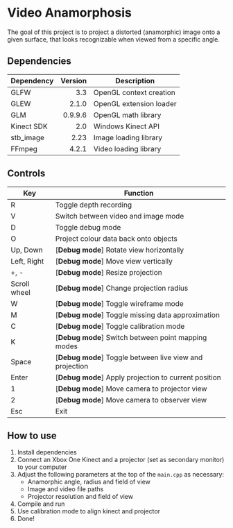 # Video Anamorphosis

The goal of this project is to project a distorted (anamorphic) image onto a given surface, that looks recognizable when viewed from a specific angle.

## Dependencies

| Dependency | Version | Description             |
|------------|--------:|-------------------------|
| GLFW       | 3.3     | OpenGL context creation |
| GLEW       | 2.1.0   | OpenGL extension loader |
| GLM        | 0.9.9.6 | OpenGL math library     |
| Kinect SDK | 2.0     | Windows Kinect API      |
| stb_image  | 2.23    | Image loading library   |
| FFmpeg     | 4.2.1   | Video loading library   |

## Controls

| Key          | Function                                                 |
|--------------|----------------------------------------------------------|
| R            | Toggle depth recording                                   |
| V            | Switch between video and image mode                      |
| D            | Toggle debug mode                                        |
| O            | Project colour data back onto objects                    |
| Up, Down     | [**Debug mode**] Rotate view horizontally                |
| Left, Right  | [**Debug mode**] Move view vertically                    |
| +, -         | [**Debug mode**] Resize projection                       |
| Scroll wheel | [**Debug mode**] Change projection radius                |
| W            | [**Debug mode**] Toggle wireframe mode                   |
| M            | [**Debug mode**] Toggle missing data approximation       |
| C            | [**Debug mode**] Toggle calibration mode                 |
| K            | [**Debug mode**] Switch between point mapping modes      |
| Space        | [**Debug mode**] Toggle between live view and projection |
| Enter        | [**Debug mode**] Apply projection to current position    |
| 1            | [**Debug mode**] Move camera to projector view           |
| 2            | [**Debug mode**] Move camera to observer view            |
| Esc          | Exit                                                     |

## How to use

1. Install dependencies
2. Connect an Xbox One Kinect and a projector (set as secondary monitor) to your computer
3. Adjust the following parameters at the top of the `main.cpp` as necessary:
	* Anamorphic angle, radius and field of view
	* Image and video file paths
	* Projector resolution and field of view
4. Compile and run
5. Use calibration mode to align kinect and projector
6. Done!

